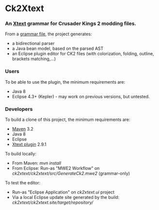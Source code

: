 # Ck2Xtext

### An [Xtext](http://www.eclipse.org/Xtext/) grammar for Crusader Kings 2 modding files.

From a [grammar file](Ck2.xtext), the project generates:

- a bidirectional parser
- a Java bean model, based on the parsed AST
- an Eclipse plugin editor for CK2 files (with colorization, folding, outline, brackets matching,...)

### Users

To be able to use the plugin, the minimum requirements are: 

- Java 8
- Eclipse 4.3+ (Kepler) - may work on previous versions, but untested.

### Developers

To build a clone of this project, the minimum requirements are: 

- [Maven](https://maven.apache.org) 3.2
- Java 8
- Eclipse 
- [Xtext plugin](http://www.eclipse.org/Xtext/download.html) 2.9.1

To build locally: 

- From Maven: *mvn install*
- From Eclipse: Run-as "MWE2 Workflow" on *ck2xtext/ck2xtext/src/GenerateCk2.mwe2* (grammar-only)

To test the editor:

- Run-as "Eclipse Application" on *ck2xtext.ui* project
- Via a local Eclipse update site generated by the build: *ck2xtext/ck2xtext.site/target/repository/*